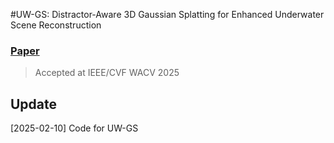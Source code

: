 #UW-GS: Distractor-Aware 3D Gaussian Splatting for Enhanced Underwater Scene Reconstruction

### [Paper](https://arxiv.org/abs/2410.01517)

>Accepted at IEEE/CVF WACV 2025

## Update

[2025-02-10] Code for UW-GS
